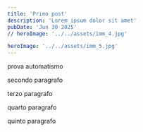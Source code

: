 ```yaml
---
title: 'Primo post'
description: 'Lorem ipsum dolor sit amet'
pubDate: 'Jun 30 2025'
// heroImage: '../../assets/imm_4.jpg'

heroImage: '../../assets/imm_5.jpg'
---
```


prova automatismo

secondo paragrafo

terzo paragrafo

quarto paragrafo

quinto paragrafo
